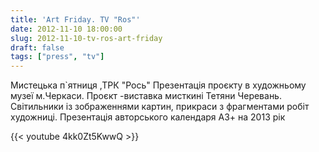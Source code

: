 ```yaml
---
title: 'Art Friday. TV "Ros"'
date: 2012-11-10 18:00:00
slug: 2012-11-10-tv-ros-art-friday
draft: false
tags: ["press", "tv"]
---
```


Мистецька п`ятниця ,ТРК "Рось" Презентація проєкту в художньому музеї м.Черкаси. Проєкт -виставка мисткині Тетяни Черевань. Світильники із зображеннями картин, прикраси з фрагментами робіт художниці. Презентація авторського календаря А3+  на 2013 рік 

{{< youtube 4kk0Zt5KwwQ >}}